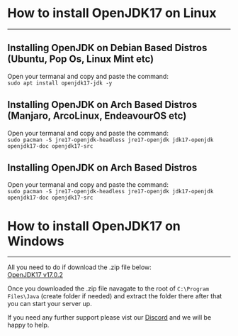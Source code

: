 # How to install OpenJDK17 on Linux
-----------------------------------

## Installing OpenJDK on Debian Based Distros (Ubuntu, Pop Os, Linux Mint etc)
Open your termanal and copy and paste the command:<br>
`sudo apt install openjdk17-jdk -y`

## Installing OpenJDK on Arch Based Distros (Manjaro, ArcoLinux, EndeavourOS etc)

Open your termanal and copy and paste the command:<br>
`sudo pacman -S jre17-openjdk-headless jre17-openjdk jdk17-openjdk openjdk17-doc openjdk17-src`

## Installing OpenJDK on Arch Based Distros

Open your termanal and copy and paste the command:<br>
`sudo pacman -S jre17-openjdk-headless jre17-openjdk jdk17-openjdk openjdk17-doc openjdk17-src`

# How to install OpenJDK17 on Windows
-----------------------------------

All you need to do if download the .zip file below:<br>
[OpenJDK17 v17.0.2](https://download.java.net/java/GA/jdk17.0.2/dfd4a8d0985749f896bed50d7138ee7f/8/GPL/openjdk-17.0.2_windows-x64_bin.zip)

Once you downloaded the .zip file navagate to the root of `C:\Program Files\Java` (create folder if needed) and extract the folder there after that you can start your server up.

If you need any further support please vist our [Discord](https://discord.gg/enrpMDd) and we will be happy to help.
